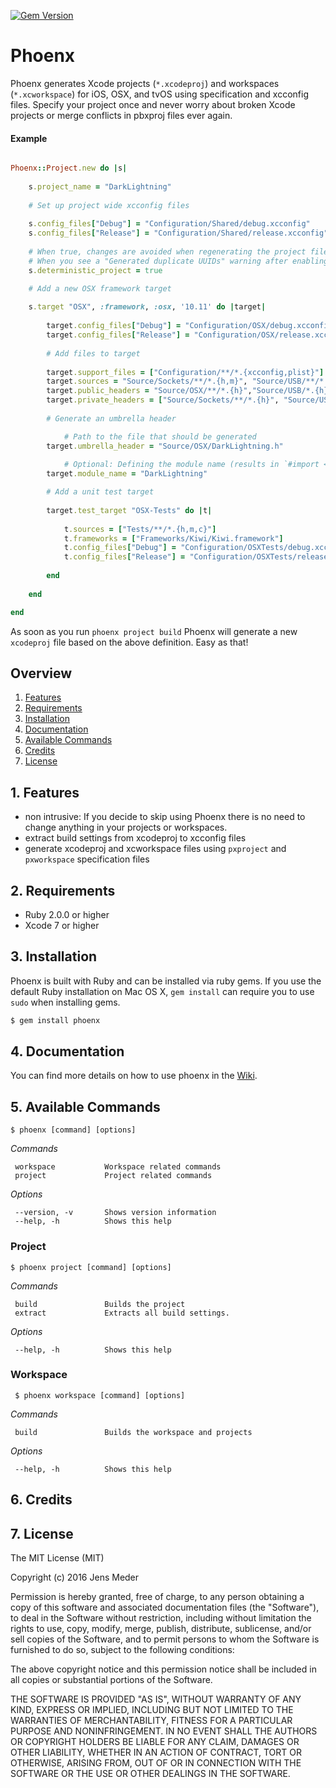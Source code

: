 [![Gem Version](https://badge.fury.io/rb/phoenx.svg)](https://badge.fury.io/rb/phoenx)

# Phoenx

Phoenx generates Xcode projects (`*.xcodeproj`) and workspaces (`*.xcworkspace`) for iOS, OSX, and tvOS using specification and xcconfig files. Specify your project once and never worry about broken Xcode projects or merge conflicts in pbxproj files ever again. 

#### Example

```ruby

Phoenx::Project.new do |s|
		
	s.project_name = "DarkLightning"
	
	# Set up project wide xcconfig files
	
	s.config_files["Debug"] = "Configuration/Shared/debug.xcconfig"
	s.config_files["Release"] = "Configuration/Shared/release.xcconfig"
	
	# When true, changes are avoided when regenerating the project file (useful when tracking it in version control)
	# When you see a "Generated duplicate UUIDs" warning after enabling this option, please create a bug report at https://github.com/jensmeder/Phoenx/issues.
	s.deterministic_project = true 

	# Add a new OSX framework target
	
	s.target "OSX", :framework, :osx, '10.11' do |target|
	
		target.config_files["Debug"] = "Configuration/OSX/debug.xcconfig"
		target.config_files["Release"] = "Configuration/OSX/release.xcconfig"
		
		# Add files to target
		
		target.support_files = ["Configuration/**/*.{xcconfig,plist}"]
		target.sources = "Source/Sockets/**/*.{h,m}", "Source/USB/**/*.{h,m,c}","Source/PacketProtocol/**/*.{h,m}", "Source/Internal/**/*.{h,m}"
		target.public_headers = "Source/OSX/**/*.{h}","Source/USB/*.{h}","Source/PacketProtocol/**/*.{h}","Source/USB/Connections/**/*.{h}"
		target.private_headers = ["Source/Sockets/**/*.{h}", "Source/USB/USBMux/**/*.{h}"]
		
		# Generate an umbrella header

			# Path to the file that should be generated
		target.umbrella_header = "Source/OSX/DarkLightning.h"
			
			# Optional: Defining the module name (results in `#import <Module/Header.h>` in comparison to `#import "Header.h"`)
		target.module_name = "DarkLightning"

		# Add a unit test target
		
		target.test_target "OSX-Tests" do |t|
		
			t.sources = ["Tests/**/*.{h,m,c}"]
			t.frameworks = ["Frameworks/Kiwi/Kiwi.framework"]
			t.config_files["Debug"] = "Configuration/OSXTests/debug.xcconfig"
			t.config_files["Release"] = "Configuration/OSXTests/release.xcconfig"
		
		end
	
	end

end

```

As soon as you run `phoenx project build` Phoenx will generate a new `xcodeproj` file based on the above definition. Easy as that!

## Overview

1. [Features](README.md#1-features)
2. [Requirements](README.md#2-requirements)
3. [Installation](README.md#3-installation)
4. [Documentation](README.md#4-documentation)
5. [Available Commands](README.md#5-available-commands)
6. [Credits](README.md#6-credits)
7. [License](README.md#7-license)

## 1. Features

* non intrusive: If you decide to skip using Phoenx there is no need to change anything in your projects or workspaces. 
* extract build settings from xcodeproj to xcconfig files
* generate xcodeproj and xcworkspace files using `pxproject` and `pxworkspace` specification files

## 2. Requirements

* Ruby 2.0.0 or higher
* Xcode 7 or higher

## 3. Installation

Phoenx is built with Ruby and can be installed via ruby gems. If you use the default Ruby installation on Mac OS X, `gem install` can require you to use `sudo` when installing gems. 

```ruby
$ gem install phoenx
```

## 4. Documentation

You can find more details on how to use phoenx in the [Wiki](https://github.com/jensmeder/Phoenx/wiki).

## 5. Available Commands

```
$ phoenx [command] [options]
```

*Commands*

     workspace           Workspace related commands
     project             Project related commands

*Options*

     --version, -v       Shows version information
     --help, -h          Shows this help

### Project

```
$ phoenx project [command] [options]
```

*Commands*

     build               Builds the project
     extract             Extracts all build settings.
     
*Options*

     --help, -h          Shows this help

### Workspace

     $ phoenx workspace [command] [options]

*Commands*

     build               Builds the workspace and projects
     
*Options*

     --help, -h          Shows this help

## 6. Credits

## 7. License

The MIT License (MIT)

Copyright (c) 2016 Jens Meder

Permission is hereby granted, free of charge, to any person obtaining a copy
of this software and associated documentation files (the "Software"), to deal
in the Software without restriction, including without limitation the rights
to use, copy, modify, merge, publish, distribute, sublicense, and/or sell
copies of the Software, and to permit persons to whom the Software is
furnished to do so, subject to the following conditions:

The above copyright notice and this permission notice shall be included in all
copies or substantial portions of the Software.

THE SOFTWARE IS PROVIDED "AS IS", WITHOUT WARRANTY OF ANY KIND, EXPRESS OR
IMPLIED, INCLUDING BUT NOT LIMITED TO THE WARRANTIES OF MERCHANTABILITY,
FITNESS FOR A PARTICULAR PURPOSE AND NONINFRINGEMENT. IN NO EVENT SHALL THE
AUTHORS OR COPYRIGHT HOLDERS BE LIABLE FOR ANY CLAIM, DAMAGES OR OTHER
LIABILITY, WHETHER IN AN ACTION OF CONTRACT, TORT OR OTHERWISE, ARISING FROM,
OUT OF OR IN CONNECTION WITH THE SOFTWARE OR THE USE OR OTHER DEALINGS IN THE
SOFTWARE.
